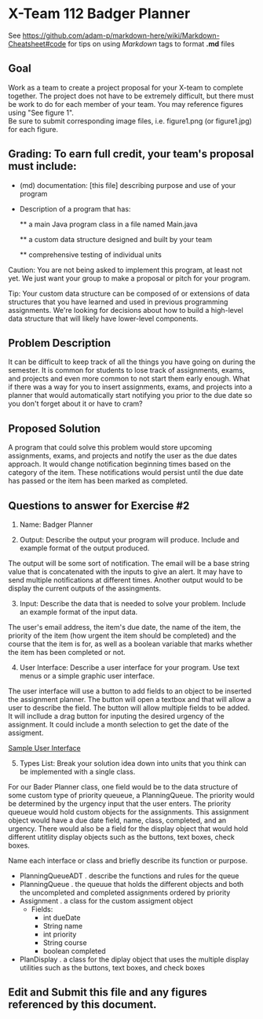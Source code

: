# X-Team 112 Badger Planner

See https://github.com/adam-p/markdown-here/wiki/Markdown-Cheatsheet#code for tips on using *Markdown* tags to format __.md__ files

## Goal

Work as a team to create a project proposal for your X-team to complete together.
The project does not have to be extremely difficult,
but there must be work to do for each member of your team.
You may reference figures using "See figure 1".  
Be sure to submit corresponding image files, i.e. figure1.png (or figure1.jpg) for each figure.

## Grading: To earn full credit, your team's proposal must include:

* (md) documentation: [this file] describing purpose and use of your program

* Description of a program that has:

  ** a main Java program class in a file named Main.java
  
  ** a custom data structure designed and built by your team
  
  ** comprehensive testing of individual units
  
 Caution: You are not being asked to implement this program, at least not yet. 
 We just want your group to make a proposal or pitch for your program.
 
 Tip: Your custom data structure can be composed of or extensions of data structures that you have learned and used in previous programming assignments.  We're looking for decisions about how to build a high-level data structure that will likely have lower-level components.

## Problem Description

It can be difficult to keep track of all the things you have going on during the semester. It is common for students to lose track of assignments, exams, and projects and even more common to not start them early enough. What if there was a way for you to insert assignments, exams, and projects into a planner that would automatically start notifying you prior to the due date so you don't forget about it or have to cram?

## Proposed Solution

A program that could solve this problem would store upcoming assignments, exams, and projects and notify the user as the due dates approach. It would change notification beginning times based on the category of the item. These notifications would persist until the due date has passed or the item has been marked as completed. 

## Questions to answer for Exercise #2

1. Name: Badger Planner



2. Output: Describe the output your program will produce. Include and example format of the output produced.

The output will be some sort of notification. The email will be a base string value that is concatenated with the inputs to give an alert. It may have to send multiple notifications at different times. Another output would to be display the current outputs of the assingments.


3. Input: Describe the data that is needed to solve your problem. Include an example format of the input data.

The user's email address, the item's due date, the name of the item, the priority of the item (how urgent the item should be completed) and the course that the item is for, as well as a boolean variable that marks whether the item has been completed or not.


4. User Interface: Describe a user interface for your program.  Use text menus or a simple graphic user interface.

The user interface will use a button to add fields to an object to be inserted the assignment planner. The button will open a textbox and that will allow a user to describe the field. The button will allow multiple fields to be added. It will incllude a drag button for inputing the desired urgency of the assignment. It could include a month selection to get the date of the assigment. 

[Sample User Interface](https://drive.google.com/open?id=1hKOlTOXYx_IMB-r_j_UAClqE0BM5muOl)


5. Types List: Break your solution idea down into units that you think can be implemented with a single class.

For our Bader Planner class, one field would be to the data structure of some custom type of priority queueue, a PlanningQueue. The priority would be determined by the urgency input that the user enters. The priority queueue would hold custom objects for the assignments. This assignment object would have a due date field, name, class, completed, and an urgency. There would also be a field for the display object that would hold different utitlity display objects such as the buttons, text boxes, check boxes.

Name each interface or class and briefly describe its function or purpose.

* PlanningQueueADT . describe the functions and rules for the queue
* PlanningQueue . the queuue that holds the different objects and both the uncompleted and completed assignments ordered by priority
* Assignment . a class for the custom assigment object
    * Fields:
        * int dueDate
        * String name
        * int priority
        * String course
        * boolean completed
* PlanDisplay . a class for the diplay object that uses the multiple display utilities such as the buttons, text boxes, and check boxes

## Edit and Submit this file and any figures referenced by this document.

